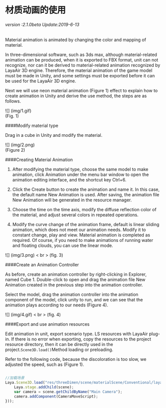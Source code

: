 # 材质动画的使用

###### *version :2.1.0beta   Update:2019-6-13*

Material animation is animated by changing the color and mapping of material.

In three-dimensional software, such as 3ds max, although material-related animation can be produced, when it is exported to FBX format, unit can not recognize, nor can it be derived to material-related animation recognized by LayaAir 3D engine. Therefore, the material animation of the game model must be made in Unity, and some settings must be exported before it can be used for the LayaAir 3D engine.

Next we will use neon material animation (Figure 1) effect to explain how to create animation in Unity and derive the use method, the steps are as follows.

![] (img/1.gif) <br> (Fig. 1)

####Modify material type

Drag in a cube in Unity and modify the material.

![] (img/2.png)<br> (Figure 2)

####Creating Material Animation

1. After modifying the material type, choose the same model to make animation, click Animation under the menu bar window to open the animation editing interface, and the shortcut key Ctrl+6.

2. Click the Create button to create the animation and name it. In this case, the default name New Animation is used. After saving, the animation file New Animation will be generated in the resource manager.

3. Choose the time on the time axis, modify the diffuse reflection color of the material, and adjust several colors in repeated operations.

4. Modify the curve change of the animation frame, default is linear sliding animation, which does not meet our animation needs. Modify it to constant change, play and view. Material animation is completed as required. Of course, if you need to make animations of running water and floating clouds, you can use the linear mode.

![] (img/3.png) < br > (fig. 3)

####Create an Animation Controller

As before, create an animation controller by right-clicking in Explorer, named Cube 1. Double-click to open and drag the animation file New Animation created in the previous step into the animation controller.

Select the model, drag the animation controller into the animation component of the model, click unity to run, and we can see that the animation plays according to our needs (Figure 4).

![] (img/4.gif) < br > (fig. 4)

####Export and use animation resources

Edit animation in unit, export scenario type. LS resources with LayaAir plug-in. If there is no error when exporting, copy the resources to the project resource directory, then it can be directly used in the project.`Scene3D.load()`Method loading or preloading.

Refer to the following code, because the discoloration is too slow, we adjusted the speed, such as (Figure 1).


```typescript

//加载场景
Laya.Scene3D.load("res/threeDimen/scene/materialScene/Conventional/layaScene.ls", Laya.Handler.create(this, function(scene) {
    Laya.stage.addChild(scene);
    var camera = scene.getChildByName("Main Camera");
    camera.addComponent(CameraMoveScript);
}));

```


